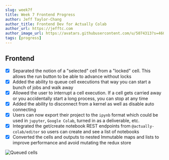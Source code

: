 ```yaml
---
slug: week7f
title: Week 7 Frontend Progress
author: Jeff Taylor-Chang
author_title: Frontend Dev for Actually Colab
author_url: https://jefftc.com
author_image_url: https://avatars.githubusercontent.com/u/5074313?s=460&u=9dc3384482173ab6e158978936d42b440155007e&v=4
tags: [progress]
---
```


## Frontend

- [x] Separated the notion of a "selected" cell from a "locked" cell. This allows the run button to be able to advance without locks
- [x] Added the ability to queue cell executions that way you can start a bunch of jobs and walk away
- [x] Allowed the user to interrupt a cell execution. If a cell gets carried away or you accidentally start a long process, you can stop at any time
- [x] Added the ability to disconnect from a kernel as well as disable auto connecting
- [x] Users can now export their project to the `ipynb` format which could be used in `jupyter`, `Google Colab`, turned in as a deliverable, etc.
- [x] Integrated the get/create notebook REST endpoints from `@actually-colab/editor` so users can create and see a list of notebooks
- [x] Converted the cells and outputs to nested Immutable maps and lists to improve performance and avoid mutating the redux store

![Queued cells](https://user-images.githubusercontent.com/5074313/110222203-92eefb00-7e9e-11eb-9774-d686dd2b5b1a.png)
